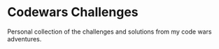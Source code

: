 # Codewars Challenges
Personal collection of the challenges and solutions from my code wars adventures. 
